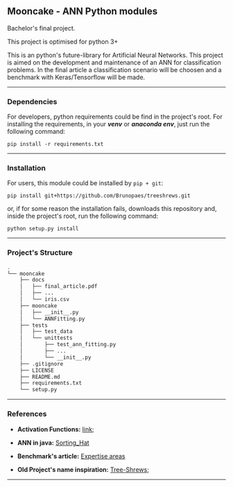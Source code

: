 ## Mooncake - ANN Python modules

Bachelor's final project.

This project is optimised for python 3+

This is an python's future-library for Artificial Neural Networks. This project is aimed on the development and maintenance of an ANN for classification problems. In the final article a classification scenario will be choosen and a benchmark with Keras/Tensorflow will be made.

----------------------------------

### Dependencies

For developers, python requirements could be find in the project's root. For installing the requirements, 
in your ___venv___ or ___anaconda env___, just run the following command:

`pip install -r requirements.txt`

----------------

### Installation

For users, this module could be installed by `pip + git`:

`pip install git+https://github.com/Brunopaes/treeshrews.git`

or, if for some reason the installation fails, downloads this repository and, inside the project's root, run the following command:

`python setup.py install`

----------------

### Project's Structure

```bash 
.
└── mooncake
    ├── docs
    │   ├── final_article.pdf
    │   ├── ...
    │   └── iris.csv
    ├── mooncake
    │   ├── __init__.py
    │   └── ANNFitting.py
    ├── tests
    │   ├── test_data
    │   └── unittests
    │       ├── test_ann_fitting.py
    │       ├── ...
    │       └── __init__.py
    ├── .gitignore
    ├── LICENSE
    ├── README.md
    ├── requirements.txt
    └── setup.py
```

-----------------------

### References

- __Activation Functions:__ [link](https://en.wikipedia.org/wiki/Activation_function);

- __ANN in java:__ [Sorting_Hat](https://github.com/Brunopaes/Sorting_Hat)

- __Benchmark's article:__ [Expertise areas](http://www2.espm.br/sites/default/files/pagina/artigo_7o_semic_reformulado_bruno_henrique_paes_8-10-18.pdf)

- __Old Project's name inspiration:__ [Tree-Shrews](https://www.theawl.com/2014/10/interpreting-the-animal-choices-on-the-worlds-most-popular-programming-books/);

--------------
